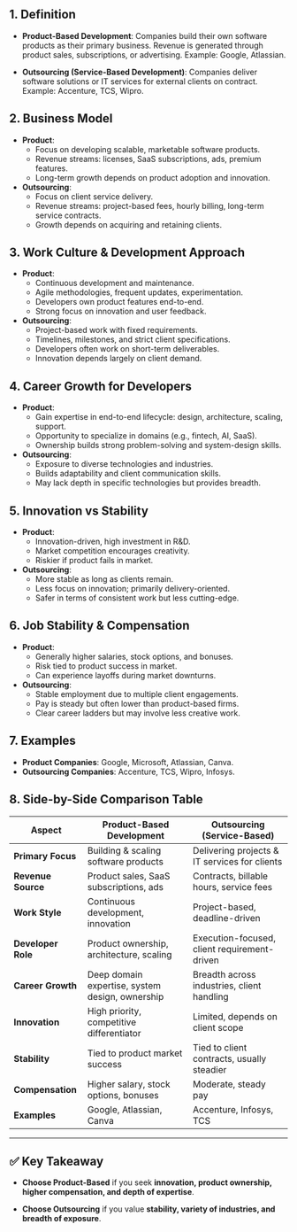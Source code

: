 
## 1. Definition

- **Product-Based Development**: Companies build their own software products as their primary business. Revenue is generated through product sales, subscriptions, or advertising. Example: Google, Atlassian.
    
- **Outsourcing (Service-Based Development)**: Companies deliver software solutions or IT services for external clients on contract. Example: Accenture, TCS, Wipro.
## 2. Business Model

- **Product**:
    - Focus on developing scalable, marketable software products.
    - Revenue streams: licenses, SaaS subscriptions, ads, premium features.
    - Long-term growth depends on product adoption and innovation.
- **Outsourcing**:
    - Focus on client service delivery.
    - Revenue streams: project-based fees, hourly billing, long-term service contracts.
    - Growth depends on acquiring and retaining clients.
## 3. Work Culture & Development Approach
- **Product**:
    - Continuous development and maintenance.
    - Agile methodologies, frequent updates, experimentation.
    - Developers own product features end-to-end.
    - Strong focus on innovation and user feedback.
- **Outsourcing**:
    - Project-based work with fixed requirements.
    - Timelines, milestones, and strict client specifications.
    - Developers often work on short-term deliverables.
    - Innovation depends largely on client demand.
## 4. Career Growth for Developers

- **Product**:
    - Gain expertise in end-to-end lifecycle: design, architecture, scaling, support.
    - Opportunity to specialize in domains (e.g., fintech, AI, SaaS).
    - Ownership builds strong problem-solving and system-design skills.
- **Outsourcing**:
    - Exposure to diverse technologies and industries.
    - Builds adaptability and client communication skills.
    - May lack depth in specific technologies but provides breadth.
## 5. Innovation vs Stability

- **Product**:
    - Innovation-driven, high investment in R&D.
    - Market competition encourages creativity.
    - Riskier if product fails in market.
- **Outsourcing**:
    - More stable as long as clients remain.
    - Less focus on innovation; primarily delivery-oriented.
    - Safer in terms of consistent work but less cutting-edge.
## 6. Job Stability & Compensation

- **Product**:
    - Generally higher salaries, stock options, and bonuses.
    - Risk tied to product success in market.
    - Can experience layoffs during market downturns.
- **Outsourcing**:
    - Stable employment due to multiple client engagements.
    - Pay is steady but often lower than product-based firms.
    - Clear career ladders but may involve less creative work.
## 7. Examples
- **Product Companies**: Google, Microsoft, Atlassian, Canva.
- **Outsourcing Companies**: Accenture, TCS, Wipro, Infosys.
## 8. Side-by-Side Comparison Table

|Aspect|Product-Based Development|Outsourcing (Service-Based)|
|---|---|---|
|**Primary Focus**|Building & scaling software products|Delivering projects & IT services for clients|
|**Revenue Source**|Product sales, SaaS subscriptions, ads|Contracts, billable hours, service fees|
|**Work Style**|Continuous development, innovation|Project-based, deadline-driven|
|**Developer Role**|Product ownership, architecture, scaling|Execution-focused, client requirement-driven|
|**Career Growth**|Deep domain expertise, system design, ownership|Breadth across industries, client handling|
|**Innovation**|High priority, competitive differentiator|Limited, depends on client scope|
|**Stability**|Tied to product market success|Tied to client contracts, usually steadier|
|**Compensation**|Higher salary, stock options, bonuses|Moderate, steady pay|
|**Examples**|Google, Atlassian, Canva|Accenture, Infosys, TCS|

---

## ✅ Key Takeaway

- **Choose Product-Based** if you seek **innovation, product ownership, higher compensation, and depth of expertise**.
    
- **Choose Outsourcing** if you value **stability, variety of industries, and breadth of exposure**.